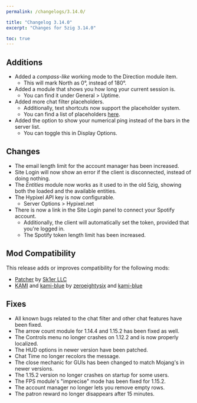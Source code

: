 ```yaml
---
permalink: /changelogs/3.14.0/

title: "Changelog 3.14.0"
excerpt: "Changes for 5zig 3.14.0"

toc: true
---
```


## Additions

- Added a *compass-like* working mode to the Direction module item.
  - This will mark North as 0°, instead of 180°.
- Added a module that shows you how long your current session is.
  - You can find it under General > Uptime.
- Added more chat filter placeholders.
  - Additionally, text shortcuts now support the placeholder system.
  - You can find a list of placeholders [here](https://docs.5zigreborn.eu/Mod/chat-filter/).
- Added the option to show your numerical ping instead of the bars in the server list.
  - You can toggle this in Display Options.

## Changes

- The email length limit for the account manager has been increased.
- Site Login will now show an error if the client is disconnected, instead of doing nothing.
- The *Entities* module now works as it used to in the old 5zig, showing both the loaded and the available entities.
- The Hypixel API key is now configurable.
  - Server Options > Hypixel.net
- There is now a link in the Site Login panel to connect your Spotify account.
  - Additionally, the client will automatically set the token, provided that you're logged in.
  - The Spotify token length limit has been increased.

## Mod Compatibility
This release adds or improves compatibility for the following mods:

- [Patcher](https://sk1er.club/mods/patcher) by [Sk1er LLC](https://sk1er.club)
- [KAMI](https://github.com/zeroeightysix/KAMI) and [kami-blue](https://github.com/kami-blue/client) by [zeroeightysix](https://github.com/zeroeightysix) and [kami-blue](https://github.com/kami-blue)

## Fixes

- All known bugs related to the chat filter and other chat features have been fixed.
- The arrow count module for 1.14.4 and 1.15.2 has been fixed as well.
- The Controls menu no longer crashes on 1.12.2 and is now properly localized.
- The HUD options in newer version have been patched.
- Chat Time no longer recolors the message.
- The close mechanic for GUIs has been changed to match Mojang's in newer versions.
- The 1.15.2 version no longer crashes on startup for some users.
- The FPS module's "imprecise" mode has been fixed for 1.15.2.
- The account manager no longer lets you remove empty rows.
- The patron reward no longer disappears after 15 minutes.